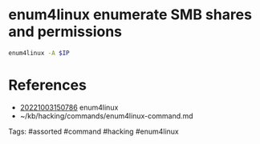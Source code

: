 # enum4linux enumerate SMB shares and permissions
```bash
enum4linux -A $IP

```
# References
- [20221003150786](/zet/20221003150786/README.md) enum4linux
- ~/kb/hacking/commands/enum4linux-command.md

Tags:
    #assorted #command #hacking #enum4linux
